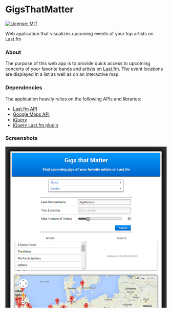 GigsThatMatter
==============

[![License: MIT](https://img.shields.io/badge/License-MIT-yellow.svg)](https://opensource.org/licenses/MIT)

Web application that visualizes upcoming events of your top artists on
Last.fm

### About

The purpose of this web app is to provide quick access to upcoming
concerts of your favorite bands and artists on [Last.fm](http://www.last.fm).
The event locations are displayed in a list as well as on an interactive map.

### Dependencies

The application heavily relies on the following APIs and libraries:

* [Last.fm API](http://www.last.fm/api)
* [Google Maps API](https://developers.google.com/maps/)
* [jQuery](http://jquery.com/)
* [jQuery Last.fm plugin](https://github.com/Johennes/jquery.lastfm)

### Screenshots

![Main interface](screenshots/main-interface.png)
